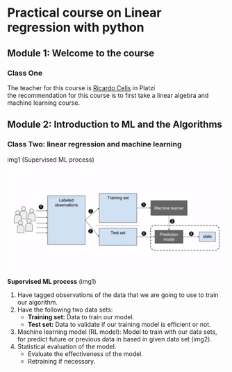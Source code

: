# Practical course on Linear regression with python


## Module 1: Welcome to the course
### Class One
The teacher for this course is [Ricardo Celis](https://www.linkedin.com/in/ricardo-celis-809aa76b/?originalSubdomain=co) in Platzi  
the recommendation for this course is to first take a linear algebra and machine learning course.

## Module 2: Introduction to ML and the Algorithms
### Class Two: linear regression and machine learning
img1 (Supervised ML process)
![](https://github.com/Segaretsu/Datacademy-platzi/blob/main/assets/images/Superviced_ML_process.png?raw=true)  

**Supervised ML process**  (img1)
1. Have tagged observations of the data that we are going to use to train our algorithm.
2. Have the following two data sets: 
    - **Training set:** Data to train our model. 
    - **Test set:** Data to validate if our training model is efficient or not.
3. Machine learning model (RL model): Model to train with our data sets, for predict future or previous data in based in given data set (img2).
4. Statistical evaluation of the model.
    - Evaluate the effectiveness of the model.
    - Retraining if necessary.
